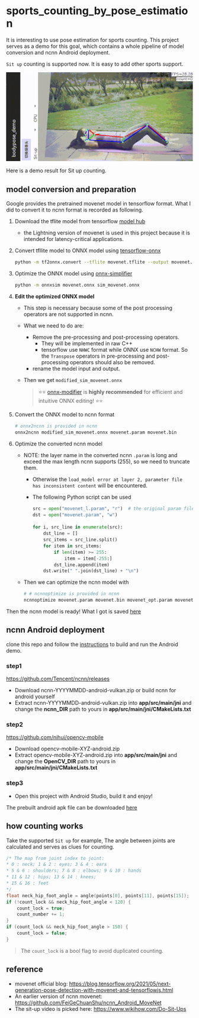 # sports_counting_by_pose_estimation
It is interesting to use pose estimation for sports counting. This project serves as a demo for this goal, which contains a whole pipeline of model conversion and ncnn Android deployment.

`Sit up` counting is supported now. It is easy to add other sports support.

![situp](./docs/situp.gif)

Here is a demo result for Sit up counting.

## model conversion and preparation
Google provides the pretrained movenet model in tensorflow format. What I did to convert it to ncnn format is recorded as following.

1. Download the tflite model from tensorflow [model hub](https://tfhub.dev/google/lite-model/movenet/singlepose/lightning/3)

   - the Lightning version of movenet is used in this project because it is intended for latency-critical applications.

2. Convert tfllite model to ONNX model using [tensorflow-onnx](https://github.com/onnx/tensorflow-onnx)

   ```bash
   python -m tf2onnx.convert --tflite movenet.tflite --output movenet.onnx
   ```

3. Optimize the ONNX model using [onnx-simplifier](https://github.com/daquexian/onnx-simplifier)

   ```bash
   python -m onnxsim movenet.onnx sim_movenet.onnx
   ```
   
4. **Edit the optimized ONNX model**

   - This step is necessary because some of the post processing operators are not supported in ncnn.
   
   - What we need to do are:
     - Remove the pre-processing and post-processing operators.
       - They will be implemented in raw C++ 
       - tensorflow use `NHWC` format while ONNX use `NCHW` format. So the `Transpose` operators in pre-processing and post-processing operators should also be removed. 
     - rename the model input and output.
   
   - Then we get `modified_sim_movenet.onnx`
     
     > :star::star: [onnx-modifier](https://github.com/ZhangGe6/onnx-modifier) is **highly recommended** for efficient and intuitive ONNX editing! :star::star:

5. Convert the ONNX model to ncnn format

   ```bash
   # onnx2ncnn is provided in ncnn
   onnx2ncnn modified_sim_movenet.onnx movenet.param movenet.bin
   ```

6. Optimize the converted ncnn model

   - NOTE: the layer name in the converted ncnn `.param` is long and exceed the max length ncnn supports (255), so we need to truncate them.
   
     - Otherwise the `load_model error at layer 2, parameter file has inconsistent content` will be encountered.
   
     - The following Python script can be used
   
       ```python
       src = open("movenet_l.param", "r")  # the original param file with long layer name
       dst = open("movenet.param", "w")
       
       for i, src_line in enumerate(src):
           dst_line = []
           src_items = src_line.split()
           for item in src_items:
               if len(item) >= 255:
                   item = item[-255:]
               dst_line.append(item)
           dst.write(" ".join(dst_line) + "\n")
       ```
   
   - Then we can optimize the ncnn model with
   
     ```bash
     # # ncnnoptimize is provided in ncnn
     ncnnoptimize movenet.param movenet.bin movenet_opt.param movenet_opt.bin 0
     ```

Then the ncnn model is ready! What I got is saved [here](./app/src/main/assets)

## ncnn Android deployment

clone this repo and follow the [instructions](https://github.com/nihui/ncnn-android-nanodet#how-to-build-and-run) to build and run the Android demo. 

### step1
https://github.com/Tencent/ncnn/releases

* Download ncnn-YYYYMMDD-android-vulkan.zip or build ncnn for android yourself
* Extract ncnn-YYYYMMDD-android-vulkan.zip into **app/src/main/jni** and change the **ncnn_DIR** path to yours in **app/src/main/jni/CMakeLists.txt**

### step2
https://github.com/nihui/opencv-mobile

* Download opencv-mobile-XYZ-android.zip
* Extract opencv-mobile-XYZ-android.zip into **app/src/main/jni** and change the **OpenCV_DIR** path to yours in **app/src/main/jni/CMakeLists.txt**

### step3
* Open this project with Android Studio, build it and enjoy!

The prebuilt android apk file can be downloaded [here](./docs/sport_counting.apk)

## how counting works

Take the supported `Sit up` for example, The angle between joints are calculated and serves as clues for counting.

```cpp
/* The map from joint index to joint:
* 0 : neck; 1 & 2 : eyes; 3 & 4 : ears
* 5 & 6 : shoulders; 7 & 8 : elbows; 9 & 10 : hands
* 11 & 12 : hips; 13 & 14 : knees;
* 15 & 16 : feet
*/
float neck_hip_foot_angle = angle(points[0], points[11], points[15]);
if (!count_lock && neck_hip_foot_angle < 120) {
    count_lock = true;
    count_number += 1;
}
if (count_lock && neck_hip_foot_angle > 150) {
    count_lock = false;
}
```

> The `count_lock` is a bool flag to avoid duplicated counting.

## reference

- movenet official blog: https://blog.tensorflow.org/2021/05/next-generation-pose-detection-with-movenet-and-tensorflowjs.html
- An earlier version of ncnn movenet: https://github.com/FeiGeChuanShu/ncnn_Android_MoveNet
- The sit-up video is picked here: https://www.wikihow.com/Do-Sit-Ups
